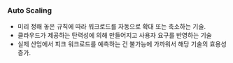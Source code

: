 ### Auto Scaling
-  미리 정해 놓은 규칙에 따라 워크로드를 자동으로 확대 또는 축소하는 기술.
- 클라우드가 제공하는 탄력성에 의해 만들어지고 사용자 요구를 반영하는 기술
- 실제 산업에서 피크 워크로드를 예측하는 건 불가능에 가까워서 해당 기술의 효용성 증가.